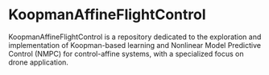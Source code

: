 # KoopmanAffineFlightControl
KoopmanAffineFlightControl is a repository dedicated to the exploration and implementation of Koopman-based learning and Nonlinear Model Predictive Control (NMPC) for control-affine systems, with a specialized focus on drone application. 
